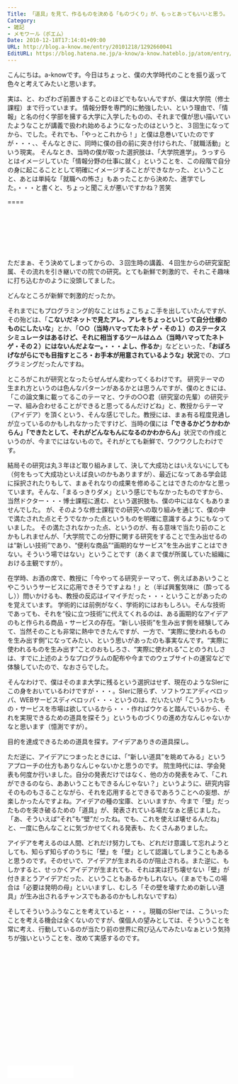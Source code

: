 ```yaml
---
Title: 「道具」を見て、作るものを決める「ものづくり」が、もっとあってもいいと思う。
Category:
- 雑記
- メモワール（ポエム）
Date: 2010-12-18T17:14:01+09:00
URL: http://blog.a-know.me/entry/20101218/1292660041
EditURL: https://blog.hatena.ne.jp/a-know/a-know.hateblo.jp/atom/entry/12921228815727979780
---
```


こんにちは。a-knowです。今日はちょっと、僕の大学時代のことを振り返って色々と考えてみたいと思います。


実は、と、わざわざ前置きすることのほどでもないんですが、僕は大学院（修士課程）まで行っています。
情報分野を専門的に勉強したい、という理由で、「情報」と名の付く学部を擁する大学に入学したものの、それまで僕が思い描いていたようなことが講義で扱われ始めるようになったのはというと、３回生になってから、でした。それでも、「やっとこれから！」と僕は息巻いていたのですが・・・、、そんなときに、同時に僕の目の前に突き付けられた、「就職活動」という現実。
そんなとき、当時の僕が取った選択肢は、「大学院進学」。うっすらとはイメージしていた「情報分野の仕事に就く」ということを、この段階で自分の身に起こることとして明確にイメージすることができなかった、ということと、あとは単純な「就職への怖さ」もあったことから決めた、進学でした。・・・と書くと、ちょっと聞こえが悪いですかね？苦笑

====

<script async src="//pagead2.googlesyndication.com/pagead/js/adsbygoogle.js"></script>
<!-- article-top -->
<ins class="adsbygoogle"
     style="display:inline-block;width:728px;height:90px"
     data-ad-client="ca-pub-3463034538369189"
     data-ad-slot="8367620130"></ins>
<script>
(adsbygoogle = window.adsbygoogle || []).push({});
</script>

ただまぁ、そう決めてしまってからの、３回生時の講義、４回生からの研究室配属、その流れを引き継いでの院での研究。とても新鮮で刺激的で、それこそ趣味に打ち込むかのように没頭してました。


どんなところが新鮮で刺激的だったか。


それまでにもプログラミング的なことはちょこちょこ手を出していたんですが、その殆どは、「<span style="font-weight:bold;">こないだネットで見たアレ、アレをちょっといじって自分仕様のものにしたいな</span>」とか、「<span style="font-weight:bold;">○○（当時ハマってたネトゲ・その１）のステータスシミュレータはあるけど、それに相当するツールは△△（当時ハマってたネトゲ・その２）にはないんだよなー。・・・よし、作るか</span>」などといった、<span style="font-weight:bold;">「おぼろげながらにでも目指すところ・お手本が用意されているような」状況</span>での、プログラミングだったんですね。

ところがこれが研究となったらぜんぜん変わってくるわけです。
研究テーマの生まれ方というのは色んなパターンがあるかとは思うんですが、僕のときには、「この論文集に載ってるこのテーマと、ウチの○○君（研究室の先輩）の研究テーマ、組み合わせることができると思ってるんだけどね」と、教授からテーマ（アイデア）を頂くという、そんな感じでした。教授には、まぁ有る程度見通しが立っているのかもしれなかったですけど、当時の僕には<span style="font-weight:bold;">「できるかどうかわからん」「できたとして、それがどんなもんになるのかわからん」</span>状況での作成というのが、今までにはないもので。それがとても新鮮で、ワクワクしたわけです。

結局その研究は丸３年ほど取り組みまして、決して大成功とはいえないにしても（何をもって大成功といえば良いのかもありますが）、最近になってある学会誌に採択されたりもして、まぁそれなりの成果を修めることはできたのかなと思っています。そんな、「まるっきりダメ」という感じでもなかったものですから、当然ドクター・・・博士課程に進む、という選択肢も、僕の中にはなくもありませんでした。
が、そのような修士課程での研究への取り組みを通じて、僕の中で満たされた点とそうでなかった点というものを明確に意識するようにもなっていました。
その満たされなかった点、というのが、有る意味で当たり前のことかもしれませんが、「大学院でこの分野に関する研究をすることで生み出せるのは“新しい技術”であり、“便利な商品”“画期的なサービス”を生み出すことはできない。そういう場ではない」ということです（あくまで僕が所属していた組織における主観ですが）。

在学時、お酒の席で、教授に「今やってる研究テーマって、例えばああいうことやこういうサービスに応用できそうですよね！」と（半ば興奮気味に（酔ってるし））問いかけるも、教授の反応はイマイチだった・・・ということがあったのを覚えています。
学術的には前例がなく、学術的にはおもしろい。そんな技術であっても、それを“役に立つ技術”に代えてくれるのは、ある画期的なアイデアのもと作られる商品・サービスの存在。“新しい技術”を生み出す側を経験してみて、当然そのことも非常に熱中できたんですが、一方で、“実際に使われるものを生み出す側”になってみたい、という思いがあったのも事実なんです。“実際に使われるものを生み出す”ことのおもしろさ、“実際に使われる”ことのうれしさは、すでに上述のようなプログラムの配布や今までのウェブサイトの運営などで体験していたので、なおさらでした。

そんなわけで、僕はそのまま大学に残るという選択はせず、現在のようなSIerにこの身をおいているわけですが・・・。SIerに限らず、ソフトウエアディベロッパ、WEBサービスディベロッパ・・・というのは、だいたいが「こういったもの・サービスを市場は欲しているから・・・作ればウケると踏んでいるから、それを実現できるための道具を探そう」というものづくりの進め方なんじゃないかなと思います（憶測ですが）。


目的を達成できるための道具を探す。アイデアありきの道具探し。


ただ逆に、アイデアにつまったときには、「“新しい道具”を眺めてみる」というアプローチの仕方もありなんじゃないかと思うのです。
院生時代には、学会発表も何度か行いました。自分の発表だけではなく、他の方の発表をみて、「これができるのなら、ああいうこともできるんじゃない？」というように、研究内容そのものもさることながら、それを応用するとできるであろうことへの妄想、が楽しかったんですよね。アイデアの種の宝庫、といいますか、今まで「壁」だったものを突き破るための「道具」が、発表されている場だなぁと感じました。「あ、そういえば“それ”も“壁”だったね。でも、これを使えば壊せるんだね」と、一度に色んなことに気づかせてくれる発表も、たくさんありました。


アイデアを考えるのは人間、どれだけ努力しても、どれだけ意識して忘れようとしても、知らず知らずのうちに「壁」を「壁」として認識してしまうこともあると思うのです。そのせいで、アイデアが生まれるのが阻止される。また逆に、もしかすると、せっかくアイデアが生まれても、それは実は打ち壊せない「壁」が付きまとうアイデアだった、ということもあるかもしれない。（まぁでもこの場合は「必要は発明の母」といいますし、むしろ「その壁を壊すための新しい道具」が生み出されるチャンスでもあるのかもしれないですね）

そしてそういうふうなことを考えていると・・・。現職のSIerでは、こういったことを考える機会は全くないのですが、僕個人の望みとしては、そういうことを常に考え、行動しているのが当たり前の世界に飛び込んでみたいなぁという気持ちが強いということを、改めて実感するのです。

<script async src="//pagead2.googlesyndication.com/pagead/js/adsbygoogle.js"></script>
<!-- article-bottom2 -->
<ins class="adsbygoogle"
     style="display:inline-block;width:300px;height:250px"
     data-ad-client="ca-pub-3463034538369189"
     data-ad-slot="5274552934"></ins>
<script>
(adsbygoogle = window.adsbygoogle || []).push({});
</script>


<iframe src="//blog.hatena.ne.jp/a-know/a-know.hateblo.jp/subscribe/iframe" allowtransparency="true" frameborder="0" scrolling="no" width="150" height="28"></iframe>
